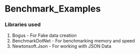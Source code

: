 # Benchmark_Examples

### Libraries used
1. Bogus - For Fake data creation
2. BenchmarkDotNet - For benchmarking memory and speed 
3. Newtonsoft.Json - For working with JSON Data

